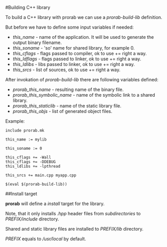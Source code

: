 #Building C++ library

To build a C++ library with prorab we can use a *prorab-build-lib* definition.

But before we have to define some input variables if needed:
- *this_name* - name of the application. It will be used to generate the output binary filename.
- *this_soname* - 'so' name for shared library, for example 0.
- *this_cflags* - flags passed to compiler, ok to use += right a way.
- *this_ldflags* - flags passed to linker, ok to use += right a way.
- *this_ldlibs* - libs passed to linker, ok to use += right a way.
- *this_srcs* - list of sources, ok to use += right a way.

After invokation of *prorab-build-lib* there are following variables defined:
- *prorab_this_name* - resulting name of the binary file.
- *prorab_this_symbolic_name* - name of the symbolic link to a shared library.
- *prorab_this_staticlib* - name of the static library file.
- *prorab_this_objs* - list of generated object files.

Example:

```
include prorab.mk

this_name := mylib

this_soname := 0

this_cflags += -Wall
this_cflags += -DDEBUG
this_ldlibs += -lpthread

this_srcs += main.cpp myapp.cpp

$(eval $(prorab-build-lib))
```

##Install target

**prorab** will define a *install* target for the library.

Note, that it only installs *.hpp* header files from _subdirectories_ to *PREFIX/include* directory.

Shared and static library files are installed to *PREFIX/lib* directory.

*PREFIX* equals to */usr/local* by default.
